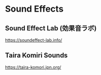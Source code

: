 # Sound Effects

## Sound Effect Lab (効果音ラボ)

https://soundeffect-lab.info/


## Taira Komiri Sounds

https://taira-komori.jpn.org/
